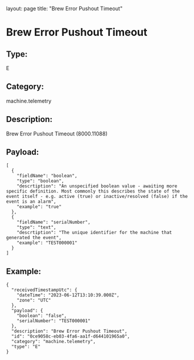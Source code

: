 layout: page
title: "Brew Error Pushout Timeout"

# Brew Error Pushout Timeout

## Type:

E

## Category:

machine.telemetry

## Description: 

Brew Error Pushout Timeout (8000.11088)

## Payload:

```
[
  {
    "fieldName": "boolean",
    "type": "boolean",
    "descrtiption": "An unspecified boolean value - awaiting more specific definition. Most commonly this describes the state of the event itself - e.g. active (true) or inactive/resolved (false) if the event is an alarm",
    "example": "true"
  },
  {
    "fieldName": "serialNumber",
    "type": "text",
    "descrtiption": "The unique identifier for the machine that generated the event",
    "example": "TEST000001"
  }
]
```

## Example:

```
{
  "receivedTimestampUtc": {
    "dateTime": "2023-06-12T13:10:39.000Z",
    "zone": "UTC"
  },
  "payload": {
    "boolean": "false",
    "serialNumber": "TEST000001"
  },
  "description": "Brew Error Pushout Timeout",
  "id": "0ce9058c-eb03-4fa6-aa1f-d644101965a0",
  "category": "machine.telemetry",
  "type": "E"
}
```
